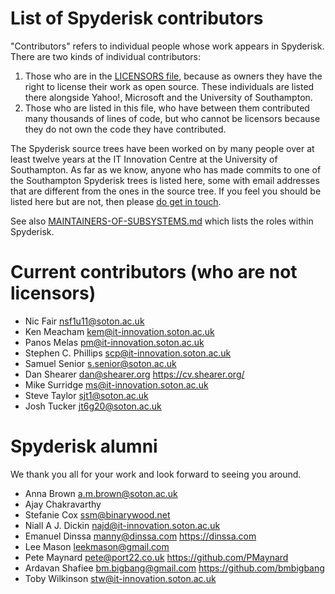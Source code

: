 # List of Spyderisk contributors

"Contributors" refers to individual people whose work appears in Spyderisk. There are
two kinds of individual contributors:

1. Those who are in the [LICENSORS file](./LICENSORS.md), because as owners
they have the right to license their work as open source. These individuals are
listed there alongside Yahoo!, Microsoft and the University of Southampton.
2. Those who are listed in this file, who have between them contributed many
thousands of lines of code, but who cannot be licensors because they do not own
the code they have contributed. 

The Spyderisk source trees have been worked on by many people over at least
twelve years at the IT Innovation Centre at the University of Southampton. As
far as we know, anyone who has made commits to one of the Southampton Spyderisk
trees is listed here, some with email addresses that are different from the
ones in the source tree. If you feel you should be listed here but are not,
then please [do get in touch](mailto://team@spyderisk.org).

See also [MAINTAINERS-OF-SUBSYSTEMS.md](./MAINTAINERS-OF-SUBSYSTEMS.md) which
lists the roles within Spyderisk. 

# Current contributors (who are not licensors)

* Nic Fair <nsf1u11@soton.ac.uk>
* Ken Meacham <kem@it-innovation.soton.ac.uk>
* Panos Melas <pm@it-innovation.soton.ac.uk>
* Stephen C. Phillips <scp@it-innovation.soton.ac.uk>
* Samuel Senior <s.senior@soton.ac.uk>
* Dan Shearer <dan@shearer.org> https://cv.shearer.org/
* Mike Surridge <ms@it-innovation.soton.ac.uk>
* Steve Taylor <sjt1@soton.ac.uk>
* Josh Tucker <jt6g20@soton.ac.uk>

# Spyderisk alumni

We thank you all for your work and look forward to seeing you around.

* Anna Brown <a.m.brown@soton.ac.uk>
* Ajay Chakravarthy
* Stefanie Cox <ssm@binarywood.net>
* Niall A J. Dickin <najd@it-innovation.soton.ac.uk>
* Emanuel Dinssa <manny@dinssa.com>  https://dinssa.com
* Lee Mason <leekmason@gmail.com>
* Pete Maynard <pete@port22.co.uk>  https://github.com/PMaynard
* Ardavan Shafiee <bm.bigbang@gmail.com>  https://github.com/bmbigbang
* Toby Wilkinson <stw@it-innovation.soton.ac.uk>

